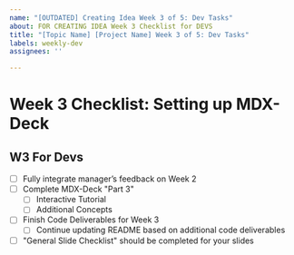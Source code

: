 ```yaml
---
name: "[OUTDATED] Creating Idea Week 3 of 5: Dev Tasks"
about: FOR CREATING IDEA Week 3 Checklist for DEVS
title: "[Topic Name] [Project Name] Week 3 of 5: Dev Tasks"
labels: weekly-dev
assignees: ''

---
```


# Week 3 Checklist: Setting up MDX-Deck
## W3 For Devs
- [ ] Fully integrate manager’s feedback on Week 2
- [ ] Complete MDX-Deck "Part 3"
   - [ ] Interactive Tutorial
   - [ ] Additional Concepts
- [ ] Finish Code Deliverables for Week 3
   - [ ] Continue updating README based on additional code deliverables
- [ ] "General Slide Checklist" should be completed for your slides
